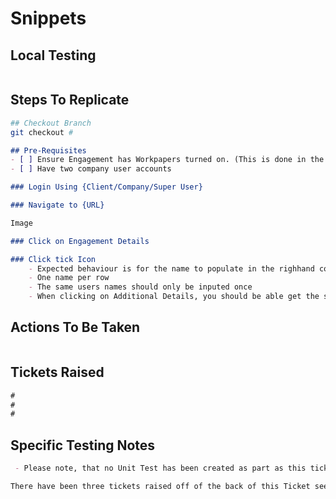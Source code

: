 # Snippets

## Local Testing #

```markdown

```

## Steps To Replicate

```bash
## Checkout Branch
git checkout #
```

```markdown
## Pre-Requisites
- [ ] Ensure Engagement has Workpapers turned on. (This is done in the SuperUserArea)
- [ ] Have two company user accounts

### Login Using {Client/Company/Super User}

### Navigate to {URL}

Image

### Click on Engagement Details

### Click tick Icon
	- Expected behaviour is for the name to populate in the righhand column
	- One name per row
	- The same users names should only be inputed once
	- When clicking on Additional Details, you should be able get the same beaviour
```

## Actions To Be Taken

```markdown

```

## Tickets Raised

```markdown
#
#
#
```

## Specific Testing Notes

```markdown
 - Please note, that no Unit Test has been created as part as this ticket - Then enpoint was too complex to add an accurate Unit Test this has been discussed with @ So please ensure that this is throughly tested.

There have been three tickets raised off of the back of this Ticket see above.

```